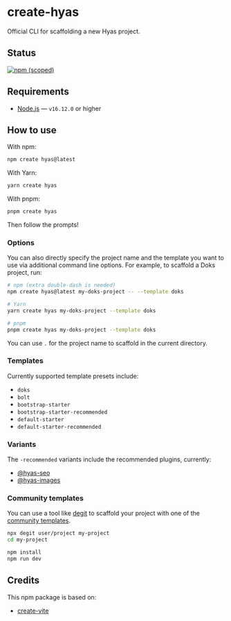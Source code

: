 # create-hyas

Official CLI for scaffolding a new Hyas project.

## Status

[![npm (scoped)](https://img.shields.io/npm/v/create-hyas?style=flat-square)](https://www.npmjs.com/package/create-hyas)

## Requirements

- [Node.js](https://nodejs.org/) — `v16.12.0` or higher

## How to use

With npm:

```bash
npm create hyas@latest
```

With Yarn:

```bash
yarn create hyas
```

With pnpm:

```bash
pnpm create hyas
```

Then follow the prompts!

### Options

You can also directly specify the project name and the template you want to use via additional command line options. For example, to scaffold a Doks project, run:

```bash
# npm (extra double-dash is needed)
npm create hyas@latest my-doks-project -- --template doks

# Yarn
yarn create hyas my-doks-project --template doks

# pnpm
pnpm create hyas my-doks-project --template doks
```

You can use `.` for the project name to scaffold in the current directory.

### Templates

Currently supported template presets include:

- `doks`
- `bolt`
- `bootstrap-starter`
- `bootstrap-starter-recommended`
- `default-starter`
- `default-starter-recommended`

### Variants

The `-recommended` variants include the recommended plugins, currently:

- [@hyas-seo](https://github.com/gethyas/seo)
- [@hyas-images](https://github.com/gethyas/images)

### Community templates

You can use a tool like [degit](https://github.com/Rich-Harris/degit) to scaffold your project with one of the [community templates](https://gethyas.com/templates/community/).

```bash
npx degit user/project my-project
cd my-project

npm install
npm run dev
```

## Credits

This npm package is based on:

- [create-vite](https://github.com/vitejs/vite/tree/main/packages/create-vite)
